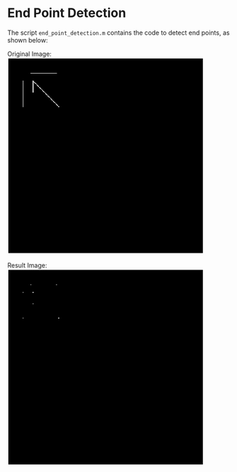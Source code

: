 # End Point Detection

The script `end_point_detection.m` contains the code to detect end points, as shown below:

Original Image:
![Original](epd_o.png)

Result Image:
![Result](epd_r.png)

